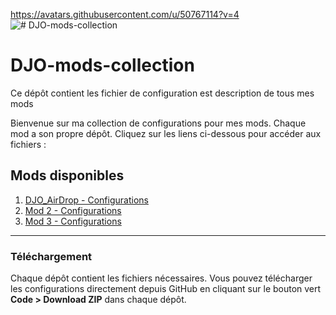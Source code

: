 https://avatars.githubusercontent.com/u/50767114?v=4
![# DJO-mods-collection]([[https://example.com/chemin/vers/ton_image.png](https://avatars.githubusercontent.com/u/50767114?v=4)](https://zupimages.net/up/25/04/felt.gif))
# DJO-mods-collection
Ce dépôt contient les fichier de configuration est description de tous mes mods

Bienvenue sur ma collection de configurations pour mes mods. Chaque mod a son propre dépôt. Cliquez sur les liens ci-dessous pour accéder aux fichiers :

## Mods disponibles

1. [DJO_AirDrop - Configurations](https://github.com/tonpseudo/config-mod1)
2. [Mod 2 - Configurations](https://github.com/tonpseudo/config-mod2)
3. [Mod 3 - Configurations](https://github.com/tonpseudo/config-mod3)

---

### Téléchargement
Chaque dépôt contient les fichiers nécessaires. Vous pouvez télécharger les configurations directement depuis GitHub en cliquant sur le bouton vert **Code > Download ZIP** dans chaque dépôt.

